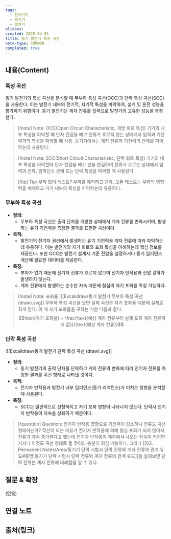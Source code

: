 ```yaml
---
tags:
  - 전기기기
  - 동기기
  - 발전기
aliases: 
created: 2025-04-01
title: 동기 발전기 특성 곡선
note-type: COMMON
completed: true
---
```


## 내용(Content)

### 특성 곡선

동기 발전기의 특성 곡선을 분석할 때 무부하 특성 곡선(OCC)과 단락 특성 곡선(SCC)을 사용한다. 이는 발전기 내부의 전기적, 자기적 특성을 파악하여, 설계 및 운전 성능을 평가하기 위함이다. 동기 발전기는 계자 전류를 입력으로 발전기의 고유한 성능을 측정한다.

>[!note] Note: OCC(Open Circuit Characteristic, 개방 회로 특성)
> 기기의 내부 특성을 파악할 때 단자 전압을 빼고 전류가 흐르지 않는 상태에서 입력과 기전력과의 특성을 파악할 때 사용. 동기기에서는 계자 전류와 기전력의 관계를 파악하는데 사용된다.

>[!note] Note: SCC(Short Circuit Characteristic, 단락 회로 특성)
>기기의 내부 특성을 파악할때 단자 전압을 빼고 선을 연결하여 전류가 흐르는 상태에서 입력과 전류, 임피던스 관계 또는 단락 특성을 파악할 때 사용된다.

>[!tip] Tip: 부하 없이 테스트?
>부하를 제거하고 단락, 오픈 테스트는 부하의 영향력을 배제하고 기기 내부의 특성을 파악하는데 유용하다.


### 무부하 특성 곡선


- **정의:**
	- 무부하 특성 곡선은 출력 단자를 개방한 상태에서 계자 전류를 변화시키며, 발생하는 유기 기전력을 측정한 결과를 표현한 곡선이다.
- **목적:**
	- 발전기의 전기자 권선에서 발생하는 유기 기전력을 계자 전류에 따라 파악하는데 유용하다. 이는 발전기의 자기 회로와 포화 특성을 이해하는데 핵심 정보를 제공한다. 또한 OCC는 발전기 설계시 기준 전압을 설정하거나 동기 임피던스 계산에 필요한 데이터를 제공한다.
- **특징:**
	- 부하가 없기 때문에 전기자 전류가 흐르지 않으며 전기자 반작용과 전압 강하가 발생하지 않는다.
	- 계자 전류에서 발생하는 순수한 자속 때문에 철심의 자기 포화를 측정 가능하다.

>[!note] Note: 포화율
>![[Excalidraw/동기 발전기 무부하 특성 곡선 (draw).svg]]
>무부하 특성 곡선을 보면 실제 곡선은 자기 포화율 때문에 실제로 휘게 된다. 이 때 자기 포화율을 구하는 식은 다음과 같다.
>$$\text{자기 포화율} = \frac{\text{예상 계자 전류부터 실제 포화 계자 전류까지 값}}{\text{예상 계자 전류}}$$



### 단락 특성 곡선
![[Excalidraw/동기 발전기 단락 특성 곡선 (draw).svg]]
- **정의:**
	- 동기 발전기의 출력 단자를 단락하고 계자 전류의 변화에 따라 전기자 전류를 측정한 결과를 곡선 형태로 나타낸 것이다.
- **목적:**
	- 전기자 반작용과 발전기 내부 임피던스(동기 리액턴스)가 미치는 영향을 분석할 때 사용된다. 
- **특징:**
	- SCC는 일반적으로 선형적이고 자기 포화 영향이 나타나지 않는다. 단락시 전기자 반작용이 자속을 상쇄하기 때문이다.

>[!question] Question: 전기자 반작용 영향으로 기전력이 감소하니 전류도 곡선 형태아닌가?
>직선이 되는 이유가 전기자 반작용에 의해 철심 포화가 되지 않아서 전류가 계속 증가한다고 했는데 전기자 반작용이 계자에서 나오는 자속이 커지면 커지니 이것도 곡선 형태로 될 것이라 충분히 의심 가능하다. 그러나 [[03. Permanent Notes/Area/동기기 단락 시험시 단락 전류와 계자 전류의 관계 유도#증명|동기기 단락 시험시 단락 전류와 계자 전류의 관계 유도]]을 살펴보면 단락 전류는 계자 전류에 비례함을 알 수 있다.

## 질문 & 확장

(없음)

## 연결 노트

## 출처(링크)

